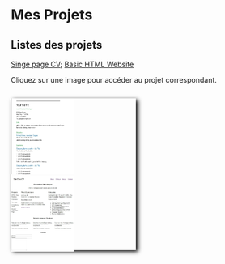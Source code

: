 # Mes Projets

## Listes des projets

[Singe page CV](https://roadmap.sh/projects/single-page-cv); [Basic HTML Website](https://roadmap.sh/projects/basic-html-website)

Cliquez sur une image pour accéder au projet correspondant.

<div   style="
            display: grid;
            grid-template-columns: repeat(2, 1fr);
            gap: 10px;
          "> <p style="box-shadow: 4px 3px 8px black">
<a href="./CV">
<img src="./img/cv img.jpeg" alt="Singe page CV" width="50%" height="50%">
</a>
<a href="./Basic HTML Website">
<img src="./img/pro3.jpeg" alt="BAsic HTML Website" width="50%" height="50%">
</a>
</p>
</div>
